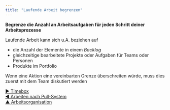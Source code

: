 ```yaml
---
title: "Laufende Arbeit begrenzen"
---
```



**Begrenze die Anzahl an Arbeitsaufgaben für jeden Schritt deiner Arbeitsprozesse**

Laufende Arbeit kann sich u.A. beziehen auf

- die Anzahl der Elemente in einem <dfn data-info="Backlog: Eine Liste von (meist priorisierten) offenen Aufgaben (Leistungen), oder Treibern, die noch bearbeitet werden müssen.">Backlog</dfn>
- gleichzeitige bearbeitete Projekte oder Aufgaben für Teams oder Personen
- Produkte im Portfolio

Wenn eine Aktion eine vereinbarten Grenze überschreiten würde, muss dies zuerst mit dem Team diskutiert werden

[&#9654; Timebox](timebox-activities.html)<br/>[&#9664; Arbeiten nach Pull-System](pull-system-for-work.html)<br/>[&#9650; Arbeitsorganisation](organizing-work.html)

